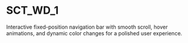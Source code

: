 # SCT_WD_1
Interactive fixed-position navigation bar with smooth scroll, hover animations, and dynamic color changes for a polished user experience.

